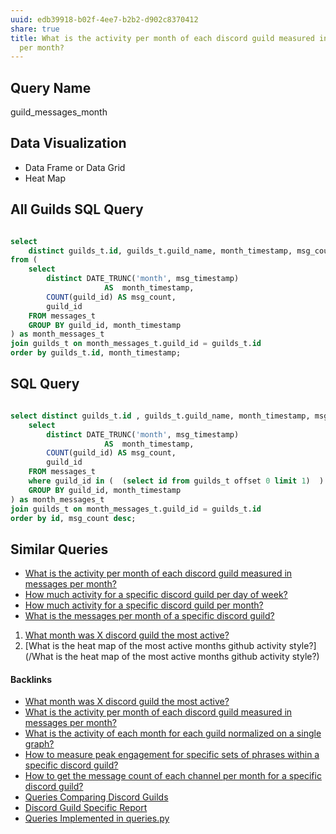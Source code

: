 ```yaml
---
uuid: edb39918-b02f-4ee7-b2b2-d902c8370412
share: true
title: What is the activity per month of each discord guild measured in messages
  per month?
---
```

## Query Name

guild_messages_month

## Data Visualization

* Data Frame or Data Grid 
* Heat Map

## All Guilds SQL Query

``` sql

select 
	distinct guilds_t.id, guilds_t.guild_name, month_timestamp, msg_count 
from (
	select
		distinct DATE_TRUNC('month', msg_timestamp)
			         AS  month_timestamp,
	    COUNT(guild_id) AS msg_count,
	    guild_id 
	FROM messages_t
	GROUP BY guild_id, month_timestamp
) as month_messages_t
join guilds_t on month_messages_t.guild_id = guilds_t.id
order by guilds_t.id, month_timestamp;

```

## SQL Query

``` sql

select distinct guilds_t.id , guilds_t.guild_name, month_timestamp, msg_count from (
	select
		distinct DATE_TRUNC('month', msg_timestamp)
			         AS  month_timestamp,
	    COUNT(guild_id) AS msg_count,
	    guild_id 
	FROM messages_t
	where guild_id in (  (select id from guilds_t offset 0 limit 1)  )
	GROUP BY guild_id, month_timestamp
) as month_messages_t
join guilds_t on month_messages_t.guild_id = guilds_t.id
order by id, msg_count desc;

```

## Similar Queries

* [What is the activity per month of each discord guild measured in messages per month?](/edb39918-b02f-4ee7-b2b2-d902c8370412)
* [How much activity for a specific discord guild per day of week?](/7cd7bef3-c7ca-4d80-b02b-ba6552b6087c)
* [How much activity for a specific discord guild per month?](/efcd6f7d-b36e-4032-b89b-0fe9fd5a0da9)
* [What is the messages per month of a specific discord guild?](/d40934f0-2831-4a55-b0ed-ec1e560db607)
1. [What month was X discord guild the most active?](/0f897f8f-e4b5-4e18-834f-7082f950dfb6)
2. [What is the heat map of the most active months github activity style?](/What is the heat map of the most active months github activity style?)

#### Backlinks

* [What month was X discord guild the most active?](/0f897f8f-e4b5-4e18-834f-7082f950dfb6)
* [What is the activity per month of each discord guild measured in messages per month?](/edb39918-b02f-4ee7-b2b2-d902c8370412)
* [What is the activity of each month for each guild normalized on a single graph?](/8b9a34f5-a141-47be-ab51-091a0e05339b)
* [How to measure peak engagement for specific sets of phrases within a specific discord guild?](/83d03dd6-f408-4f08-a698-6583f2668bdd)
* [How to get the message count of each channel per month for a specific discord guild?](/32d87a4b-c8ba-44c2-9fc2-f04d7e141425)
* [Queries Comparing Discord Guilds](/0c4bbdac-febf-4e8e-861f-c36ef88a71c9)
* [Discord Guild Specific Report](/a41f63f6-9eaf-41bb-8e62-e47ffa29cb92)
* [Queries Implemented in queries.py](/3a44d50b-0280-42f8-8fa0-6c15d4ffe161)
